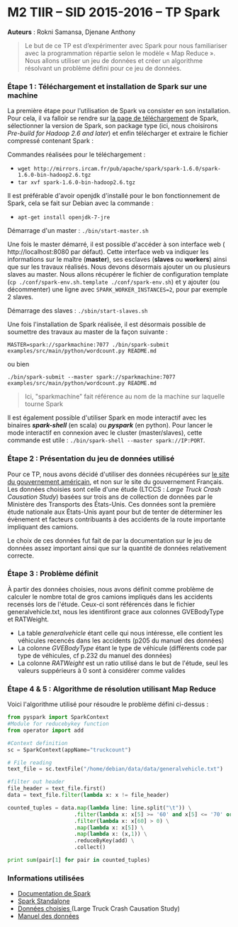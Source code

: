 # M2 TIIR – SID 2015-2016 – TP Spark
**Auteurs** : Rokni Samansa, Djenane Anthony

> Le but de ce TP est d’expérimenter avec Spark pour nous familiariser avec la programmation répartie selon le modèle « Map Reduce ». Nous allons utiliser un jeu de données et créer un algorithme résolvant un problème défini pour ce jeu de données.


### Étape 1 : Téléchargement et installation de Spark sur une machine

La première étape pour l'utilisation de Spark va consister en son installation. Pour cela, il va falloir se rendre sur [la page de téléchargement](http://spark.apache.org/downloads.html) de Spark, sélectionner la version de Spark, son package type (ici, nous choisirons _Pre-build for  Hadoop 2.6 and later_) et enfin télécharger et extraire le fichier compressé contenant Spark :

Commandes réalisées pour le téléchargement :
* `wget http://mirrors.ircam.fr/pub/apache/spark/spark-1.6.0/spark-1.6.0-bin-hadoop2.6.tgz `
* `tar xvf spark-1.6.0-bin-hadoop2.6.tgz`

Il est préférable d'avoir openjdk d'installé pour le bon fonctionnement de Spark, cela se fait sur Debian avec la commande :
* `apt-get install openjdk-7-jre`


Démarrage d'un master : `./bin/start-master.sh`

Une fois le master démarré, il est possible d'accéder à son interface web ( http://localhost:8080 par défaut). Cette interface web va indiquer les informations sur le maître (**master**), ses esclaves (**slaves** ou **workers**) ainsi que sur les travaux réalisés.
Nous devons désormais ajouter un ou plusieurs slaves au master. Nous allons récupérer le fichier de configuration template (`cp ./conf/spark-env.sh.template ./conf/spark-env.sh`) et y ajouter (ou décommenter) une ligne avec `SPARK_WORKER_INSTANCES=2`, pour par exemple 2 slaves.

Démarrage des slaves : `./sbin/start-slaves.sh`

Une fois l'installation de Spark réalisée, il est désormais possible de soumettre des travaux au master de la façon suivante :

`MASTER=spark://sparkmachine:7077 ./bin/spark-submit examples/src/main/python/wordcount.py README.md`

ou bien

`./bin/spark-submit --master spark://sparkmachine:7077 examples/src/main/python/wordcount.py README.md`
> Ici, "sparkmachine" fait référence au nom de la machine sur laquelle tourne Spark

Il est également possible d'utiliser Spark en mode interactif avec les binaires **_spark-shell_** (en scala) ou **_pyspark_** (en python). Pour lancer le mode interactif en connexion avec le cluster (master/slaves), cette commande est utile : `./bin/spark-shell --master spark://IP:PORT`.

### Étape 2 : Présentation du jeu de données utilisé

Pour ce TP, nous avons décidé d'utiliser des données récupérées sur [le site du gouvernement américain](http://www.data.gov/), et non sur le site du gouvernement Français. Les données choisies sont celle d'une étude (LTCCS : _Large Truck Crash Causation Study_) basées sur trois ans de collection de données par le Ministère des Transports des États-Unis. Ces données sont la première étude nationale aux États-Unis ayant pour but de tenter de déterminer les évènement et facteurs contribuants à des accidents de la route importante impliquant des camions.

Le choix de ces données fut fait de par la documentation sur le jeu de données assez important ainsi que sur la quantité de données relativement correcte.

### Étape 3 : Problème définit

À partir des données choisies, nous avons définit comme problème de calculer le nombre total de gros camions impliqués dans les accidents recensés lors de l'étude. Ceux-ci sont référencés dans le fichier generalvehicle.txt, nous les identifiront grace aux colonnes GVEBodyType et RATWeight.

* La table _generalvehicle_ étant celle qui nous intéresse, elle contient les véhicules recencés dans les accidents (p205 du manuel des données)
* La colonne _GVEBodyType_ étant le type de véhicule (différents code par type de véhicules, cf p.232 du manuel des données)
* La colonne _RATWeight_ est un ratio utilisé dans le but de l'étude, seul	les valeurs suppérieurs à 0 sont à considérer comme valides

### Étape 4 & 5 : Algorithme de résolution utilisant Map Reduce

Voici l'algorithme utilisé pour résoudre le problème défini ci-dessus :

``` python
from pyspark import SparkContext
#Module for reducebykey function
from operator import add

#Context definition
sc = SparkContext(appName="truckcount")

# File reading
text_file = sc.textFile("/home/debian/data/data/generalvehicle.txt")

#filter out header
file_header = text_file.first()
data = text_file.filter(lambda x: x != file_header)

counted_tuples = data.map(lambda line: line.split("\t")) \
                     .filter(lambda x: x[5] >= '60' and x[5] <= '70' or x[5]==70 or x[5]==74 or x[5]==78 ) \
                     .filter(lambda x: x[60] > 0) \
                     .map(lambda x: x[5]) \
                     .map(lambda x: (x,1)) \
                     .reduceByKey(add) \
                     .collect()

print sum(pair[1] for pair in counted_tuples)
```

### Informations utilisées

* [Documentation de Spark](http://spark.apache.org/docs/latest/)
* [Spark Standalone](http://spark.apache.org/docs/latest/spark-standalone.html)
* [Données choisies ](http://catalog.data.gov/dataset?q=LTCCS&sort=score+desc%2C+name+asc) (Large Truck Crash Causation Study)
* [Manuel des données](http://ai.fmcsa.dot.gov/ltccs/data/documents/LTCCS_Manual_Public.pdf)
